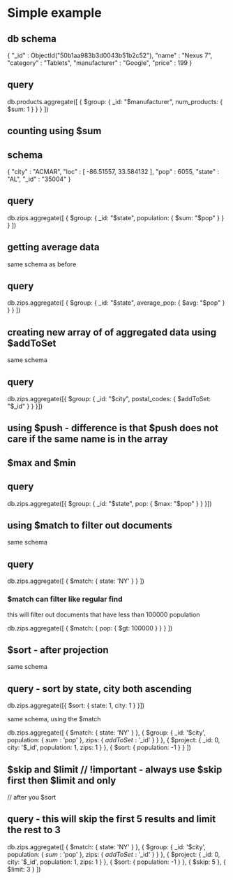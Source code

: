 # Simple example
## db schema
{
	"_id" : ObjectId("50b1aa983b3d0043b51b2c52"),
	"name" : "Nexus 7",
	"category" : "Tablets",
	"manufacturer" : "Google",
	"price" : 199
}
## query
db.products.aggregate([
	{
		$group: {
			_id: "$manufacturer",
			num_products: {
				$sum: 1
			}
		}
	}
])

## counting using $sum
## schema
{
	"city" : "ACMAR",
	"loc" : [
		-86.51557,
		33.584132
	],
	"pop" : 6055,
	"state" : "AL",
	"_id" : "35004"
}
## query
db.zips.aggregate([
	{
		$group: {
			_id: "$state",
			population: {
				$sum: "$pop"
			}
		}
	}
])

## getting average data
same schema as before

## query
db.zips.aggregate([
	{
		$group: {
			_id: "$state",
			average_pop: { $avg: "$pop" }
		}
	}
])

## creating new array of of aggregated data using $addToSet
same schema

## query
db.zips.aggregate([{
	$group: {
		_id: "$city",
		postal_codes: { $addToSet: "$_id" }
	}
}])

## using $push - difference is that $push does not care if the same name is in the array

## $max and $min
## query
db.zips.aggregate([{
	$group: {
		_id: "$state",
		pop: {
			$max: "$pop"
		}
	}
}])

## using $match to filter out documents
same schema

## query
db.zips.aggregate([
	{
		$match: {
			state: 'NY'
		}
	}
])

### $match can filter like regular find
this will filter out documents that have less than 100000 population

db.zips.aggregate([
	{
		$match: {
			pop: {
				$gt: 100000
			}
		}
	}
])

## $sort - after projection
same schema

## query - sort by state, city both ascending
db.zips.aggregate([{ $sort: { state: 1, city: 1 } }])

same schema, using the $match

db.zips.aggregate([
	{
		$match: {
			state: 'NY'
		}
	},
	{
		$group: {
			_id: '$city',
			population: {
				$sum: '$pop'
			},
			zips: {
				$addToSet: '$_id'
			}
		}
	},
	{
		$project: {
			_id: 0,
			city: '$_id',
			population: 1,
			zips: 1
		}
	},
	{
		$sort: {
			population: -1
		}
	}
])

## $skip and $limit // !important - always use $skip first then $limit and only
// after you $sort

## query - this will skip the first 5 results and limit the rest to 3
db.zips.aggregate([
	{
		$match: {
			state: 'NY'
		}
	},
	{
		$group: {
			_id: '$city',
			population: {
				$sum: '$pop'
			},
			zips: {
				$addToSet: '$_id'
			}
		}
	},
	{
		$project: {
			_id: 0,
			city: '$_id',
			population: 1,
			zips: 1
		}
	},
	{
		$sort: {
			population: -1
		}
	},
	{
		$skip: 5
	},
	{
		$limit: 3
	}
])














